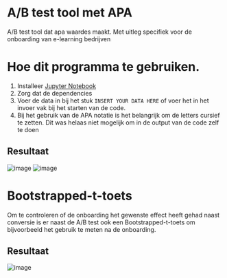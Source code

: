 # A/B test tool met APA 
A/B test tool dat apa waardes maakt. Met uitleg specifiek voor de onboarding van e-learning bedrijven


# Hoe dit programma te gebruiken.
1. Installeer [Jupyter Notebook](https://jupyter.org/)
1. Zorg dat de dependencies 
1. Voer de data in bij het stuk `INSERT YOUR DATA HERE` of voer het in het invoer vak bij het starten van de code.
1. Bij het gebruik van de APA notatie is het belangrijk om de letters cursief te zetten. Dit was helaas niet mogelijk om in de output van de code zelf te doen

## Resultaat
![image](https://github.com/olivierverwoerd/A-B_test_tool_with_APA/assets/22635990/86851ad3-13b2-4a20-97e3-b68af5f5787b)
![image](https://github.com/olivierverwoerd/A-B_test_tool_with_APA/assets/22635990/fbad21bd-a7ee-4f20-b857-83f88c8a75b4)

# Bootstrapped-t-toets
Om te controleren of de onboarding het gewenste effect heeft gehad naast conversie is er naast de A/B test ook een Bootstrapped-t-toets om bijvoorbeeld het gebruik te meten na de onboarding.
## Resultaat
![image](https://github.com/olivierverwoerd/A-B_test_tool_with_APA/assets/22635990/2e43b27e-6f21-4649-99bd-5ee20f6862ad)
